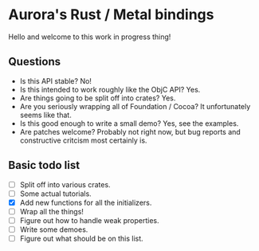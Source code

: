 # Aurora's Rust / Metal bindings #

Hello and welcome to this work in progress thing!

## Questions ##

 - Is this API stable? No!
 - Is this intended to work roughly like the ObjC API? Yes.
 - Are things going to be split off into crates? Yes.
 - Are you seriously wrapping all of Foundation / Cocoa? It unfortunately seems like that.
 - Is this good enough to write a small demo? Yes, see the examples.
 - Are patches welcome? Probably not right now, but bug reports and constructive critcism most certainly is.

## Basic todo list ##

 - [ ] Split off into various crates.
 - [ ] Some actual tutorials.
 - [x] Add new functions for all the initializers.
 - [ ] Wrap all the things!
 - [ ] Figure out how to handle weak properties.
 - [ ] Write some demoes.
 - [ ] Figure out what should be on this list.

